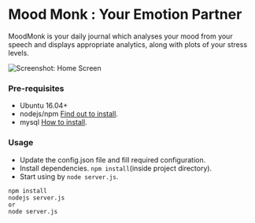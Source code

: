 # Mood Monk : Your Emotion Partner
MoodMonk is your daily journal which analyses your mood from your speech and displays appropriate analytics, along with plots of your stress levels.

![Screenshot: Home Screen](https://raw.githubusercontent.com/himanshub16/moodmonk/master/public/homescreen.png)

### Pre-requisites
* Ubuntu 16.04+
* nodejs/npm [Find out to install](https://nodejs.org/en/download/package-manager/).
* mysql [How to install](https://www.digitalocean.com/community/tutorials/how-to-install-mysql-on-ubuntu-16-04).

### Usage
* Update the config.json file and fill required configuration.
* Install dependencies. `npm install`(inside project directory).
* Start using by `node server.js`.

```
npm install
nodejs server.js
or
node server.js
```

